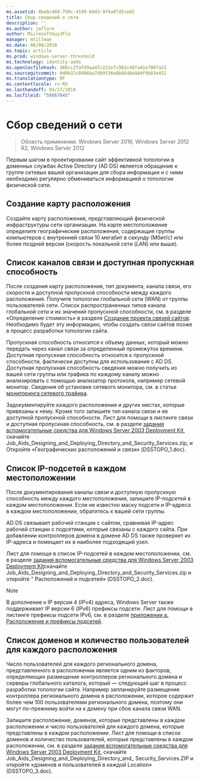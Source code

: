 ```yaml
---
ms.assetid: 8be8c48d-790c-4199-b9d3-9f4a07d5ced2
title: Сбор сведений о сети
description: ''
ms.author: joflore
author: MicrosoftGuyJFlo
manager: mtillman
ms.date: 08/08/2018
ms.topic: article
ms.prod: windows-server-threshold
ms.technology: identity-adds
ms.openlocfilehash: d88cc2fafd9aa4fc221efc901c48fa41ef007a21
ms.sourcegitcommit: 0d0b32c8986ba7db9536e0b8648d4ddf9b03e452
ms.translationtype: MT
ms.contentlocale: ru-RU
ms.lasthandoff: 04/17/2019
ms.locfileid: "59867045"
---
```

# <a name="collecting-network-information"></a>Сбор сведений о сети

>Область применения. Windows Server 2016, Windows Server 2012 R2, Windows Server 2012

Первым шагом в проектировании сайт эффективной топологии в доменных службах Active Directory (AD DS) является обращение к группе сетевых вашей организации для сбора информации и с ними необходимо регулярно обмениваться информацией о топологии физической сети.  
  
## <a name="creating-a-location-map"></a>Создание карту расположения

Создайте карту расположения, представляющий физической инфраструктуры сети организации. На карте местоположение определите географические расположения, содержащие группы компьютеров с внутренней связи 10 мегабит в секунду (Мбит/с) или более поздней версии (скорость локальной сети (LAN) или выше).  
  
## <a name="listing-communication-links-and-available-bandwidth"></a>Список каналов связи и доступная пропускная способность

После создания карту расположения, тип документа, канала связи, его скорости и доступной пропускной способности между каждого расположения. Получите топологии глобальной сети (WAN) от группы пользователей сети. Список распространенных типов канала глобальной сети и их значений пропускной способности, см. в разделе «Определение стоимость» в разделе [Создание проекта связей сайтов](../../ad-ds/plan/Creating-a-Site-Link-Design.md). Необходимо будет эту информацию, чтобы создать связи сайтов позже в процесс разработки топологии сайта.  
  
Пропускная способность относится к объему данных, который можно передать через канал связи за определенный промежуток времени. Доступная пропускная способность относится к пропускной способности, фактически доступны для использования с AD DS. Доступная пропускная способность сведения можно получить из вашей сети группы или трафика по каждому каналу можно анализировать с помощью анализатор протокола, например сетевой монитор. Сведения об установке сетевого монитора, см. в статье [мониторинга сетевого трафика](https://go.microsoft.com/fwlink/?LinkId=107058).  
  
Задокументируйте каждого расположения и других местах, которые привязаны к нему. Кроме того запишите тип канала связи и ее доступной пропускной способности. Лист для помощи в листинге связи и доступная пропускная способность, см. в разделе [задания вспомогательные средства для Windows Server 2003 Deployment Kit](https://go.microsoft.com/fwlink/?LinkID=102558), скачайте Job_Aids_Designing_and_Deploying_Directory_and_Security_Services.zip, и Откройте «Географических расположений и связи» (DSSTOPO_1.doc).  
  
## <a name="listing-ip-subnets-within-each-location"></a>Список IP-подсетей в каждом местоположении

После документирования каналы связи и доступную пропускную способность между каждого местоположения, запишите IP-подсетей в каждом местоположении. Если не известно маску подсети и IP-адреса в каждом местоположении, обратитесь к вашей сети группы.  
  
AD DS связывает рабочей станции с сайтом, сравнивая IP-адрес рабочей станции с подсетями, которые связаны с каждого сайта. При добавлении контроллеров домена в домене AD DS также проверяет их IP-адреса и помещает их в наиболее подходящий узел.  
  
Лист для помощи в список IP-подсетей в каждом местоположении, см. в разделе [задания вспомогательные средства для Windows Server 2003 Deployment Kit](https://go.microsoft.com/fwlink/?LinkID=102558)скачайте Job_Aids_Designing_and_Deploying_Directory_and_Security_Services.zip и откройте " Расположений и подсетей» (DSSTOPO_2.doc).  
  
> [!NOTE]  
> В дополнение к IP версии 4 (IPv4) адреса, Windows Server также поддерживает IP версии 6 (IPv6) префиксы подсети. Лист для помощи в листинге префиксы подсети IPv6, см. в разделе [приложении a. Расположение и префиксы подсетей](../../ad-ds/plan/Appendix-A--Locations-and-Subnet-Prefixes.md).  

## <a name="listing-domains-and-number-of-users-for-each-location"></a>Список доменов и количество пользователей для каждого расположения

Число пользователей для каждого регионального домена, представленного в расположении является одним из факторов, определяющих размещение контроллеров регионального домена и серверы глобального каталога, который — следующий шаг в процесс разработки топологии сайта. Например запланируйте размещение контроллера регионального домена в расположении, которое содержит более чем 100 пользователями регионального домена, поэтому они могут по-прежнему войти на к домену при сбое канала связи WAN.  
  
Запишите расположение, доменов, которые представлены в каждом расположении и число пользователей для каждого домена, которые представлены в каждом расположении. Лист для помощи в список доменов и количество пользователей, которые представлены в каждом расположении, см. в разделе [задания вспомогательные средства для Windows Server 2003 Deployment Kit](https://go.microsoft.com/fwlink/?LinkID=102558), скачайте Job_Aids_Designing_and_Deploying_Directory_and_ Security_Services.ZIP и откройте «доменов и пользователей в каждой Location» (DSSTOPO_3.doc).  
